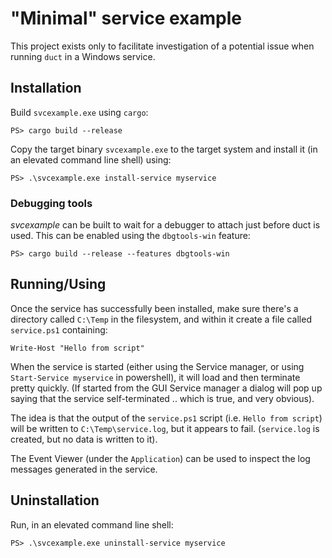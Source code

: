 # "Minimal" service example

This project exists only to facilitate investigation of a potential issue when
running `duct` in a Windows service.


## Installation

Build `svcexample.exe` using `cargo`:

```
PS> cargo build --release
```

Copy the target binary `svcexample.exe` to the target system and install it
(in an elevated command line shell) using:

```
PS> .\svcexample.exe install-service myservice
```


### Debugging tools

_svcexample_ can be built to wait for a debugger to attach just before duct is
used.  This can be enabled using the `dbgtools-win` feature:

```
PS> cargo build --release --features dbgtools-win
```


## Running/Using

Once the service has successfully been installed, make sure there's a
directory called `C:\Temp` in the filesystem, and within it create a file
called `service.ps1` containing:

```
Write-Host "Hello from script"
```

When the service is started (either using the Service manager, or using
`Start-Service myservice` in powershell), it will load and then terminate
pretty quickly.  (If started from the GUI Service manager a dialog will pop up
saying that the service self-terminated .. which is true, and very obvious).

The idea is that the output of the `service.ps1` script (i.e.
`Hello from script`) will be written to `C:\Temp\service.log`, but it appears
to fail.  (`service.log` is created, but no data is written to it).

The Event Viewer (under the `Application`) can be used to inspect the log
messages generated in the service.


## Uninstallation

Run, in an elevated command line shell:

```
PS> .\svcexample.exe uninstall-service myservice
```

